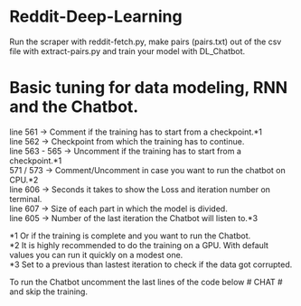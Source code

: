 # Reddit-Deep-Learning
Run the scraper with reddit-fetch.py, make pairs (pairs.txt) out of the csv file with extract-pairs.py and train your model with DL_Chatbot.

# Basic tuning for data modeling, RNN and the Chatbot.

line 561 -> Comment if the training has to start from a checkpoint.*1  
line 562 -> Checkpoint from which the training has to continue.  
line 563 - 565 -> Uncomment if the training has to start from a checkpoint.*1  
571 / 573 -> Comment/Uncomment in case you want to run the chatbot on CPU.*2  
line 606 -> Seconds it takes to show the Loss and iteration number on terminal.  
line 607 -> Size of each part in which the model is divided.  
line 605 -> Number of the last iteration the Chatbot will listen to.*3  


*1 Or if the training is complete and you want to run the Chatbot.  
*2 It is highly recommended to do the training on a GPU. With default values you can run it quickly on a modest one.  
*3 Set to a previous than lastest iteration to check if the data got corrupted.

To run the Chatbot uncomment the last lines of the code below # CHAT # and skip the training.
